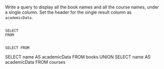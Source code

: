 Write a query to display all the book names and all the course names, under a single column. Set the header for the single result column as `academicData`.



<Editor lang="sql" dbName="students2-v3.db" type="exercise">
<code>
SELECT 
FROM

SELECT
FROM
</code>

<solution>
SELECT name AS academicData
FROM books
UNION
SELECT name AS academicData
FROM courses
</solution>
</Editor>